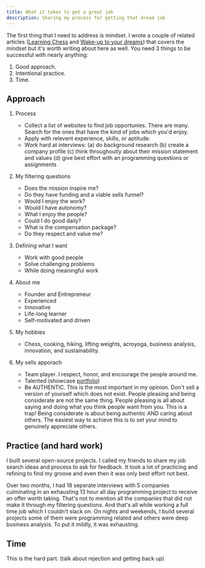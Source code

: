 ```yaml
---
title: What it takes to get a great job
description: Sharing my process for getting that dream job
---
```


The first thing that I need to address is mindset. I wrote a couple of related articles ([Learning Chess](/life/learning_chess) and [Wake-up to your dreams](/life/wake_up_to_your_dreams)) that covers the mindset but it's worth writing about here as well. You need 3 things to be successful with nearly anything:

1. Good approach.
2. Intentional practice.
3. Time.

## Approach

1. Process
    - Collect a list of websites to find job opportunies. There are many. Search for the ones that have the kind of jobs which you'd enjoy.
    - Apply with relevent experience, skills, or aptitude.
    - Work hard at interviews: (a) do background research (b) create a company profile (c) think throughoutly about their mission statement and values (d) give best effort with an programming questions or assignments

2. My filtering questions
    - Does the mission inspire me?
    - Do they have funding and a viable sells funnel?
    - Would I enjoy the work?
    - Would I have autonomy?
    - What I enjoy the people?
    - Could I do good daily?
    - What is the compensation package?
    - Do they respect and value me?

3. Defining what I want
    - Work with good people
    - Solve challenging problems
    - While doing meaningful work

4. About me
    - Founder and Entrepreneur
    - Experienced
    - Innovative
    - Life-long learner
    - Self-motivated and driven

5. My hobbies
    - Chess, cooking, hiking, lifting weights, acroyoga, business analysis, innovation, and sustainability.

6. My sells apporach
    - Team player. I respect, honor, and encourage the people around me.
    - Talented (showcase [portfolio](/projects))
    - Be AUTHENTIC. This is the most important in my opinion. Don't sell a version of yourself which does not exist. People pleasing and being considerate are not the same thing. People pleasing is all about saying and doing what you think people want from you. This is a trap! Being considerate is about being authentic AND caring about others. The easiest way to achieve this is to set your mind to genuinely appreciate others.

## Practice (and hard work)

I built several open-source projects. I called my friends to share my job search ideas and process to ask for feedback. It took a lot of practicing and refining to find my groove and even then it was only best effort not best.

Over two months, I had 18 seperate interviews with 5 companies culminating in an exhausting 13 hour all day programming project to receive an offer worth taking. That's not to mention all the companies that did not make it through my filtering questions. And that's all while working a full time job which I couldn't slack on. On nights and weekends, I build several projects some of them were programming related and others were deep business analysis. To put it mildly, it was exhausting.

## Time

This is the hard part. (talk about rejection and getting back up)

